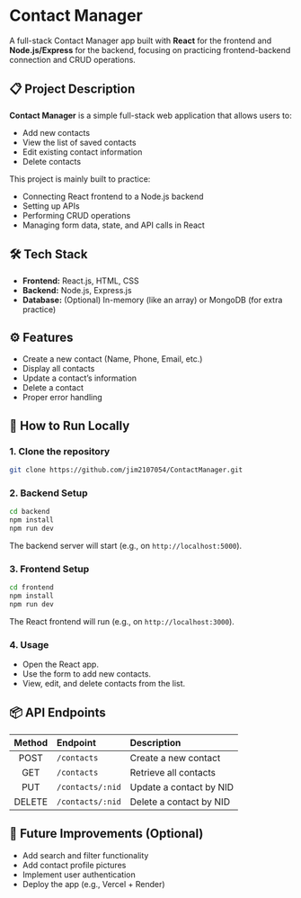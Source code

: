 # Contact Manager

A full-stack Contact Manager app built with **React** for the frontend and **Node.js/Express** for the backend, focusing on practicing frontend-backend connection and CRUD operations.

## 📋 Project Description

**Contact Manager** is a simple full-stack web application that allows users to:
- Add new contacts
- View the list of saved contacts
- Edit existing contact information
- Delete contacts

This project is mainly built to practice:
- Connecting React frontend to a Node.js backend
- Setting up APIs
- Performing CRUD operations
- Managing form data, state, and API calls in React

## 🛠️ Tech Stack

- **Frontend:** React.js, HTML, CSS
- **Backend:** Node.js, Express.js
- **Database:** (Optional) In-memory (like an array) or MongoDB (for extra practice)

## ⚙️ Features

- Create a new contact (Name, Phone, Email, etc.)
- Display all contacts
- Update a contact’s information
- Delete a contact
- Proper error handling

## 🚀 How to Run Locally

### 1. Clone the repository
```bash
git clone https://github.com/jim2107054/ContactManager.git
```

### 2. Backend Setup
```bash
cd backend
npm install
npm run dev
```
The backend server will start (e.g., on `http://localhost:5000`).

### 3. Frontend Setup
```bash
cd frontend
npm install
npm run dev
```
The React frontend will run (e.g., on `http://localhost:3000`).

### 4. Usage
- Open the React app.
- Use the form to add new contacts.
- View, edit, and delete contacts from the list.

## 📦 API Endpoints

| Method | Endpoint         | Description             |
|:------:|:-----------------|:-------------------------|
| POST   | `/contacts`       | Create a new contact     |
| GET    | `/contacts`       | Retrieve all contacts    |
| PUT    | `/contacts/:nid`   | Update a contact by NID   |
| DELETE | `/contacts/:nid`   | Delete a contact by NID   |

## 📝 Future Improvements (Optional)

- Add search and filter functionality
- Add contact profile pictures
- Implement user authentication
- Deploy the app (e.g., Vercel + Render)
